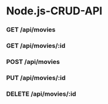 # Node.js-CRUD-API

### GET      /api/movies
### GET      /api/movies/:id
### POST     /api/movies
### PUT      /api/movies/:id
### DELETE   /api/movies/:id
